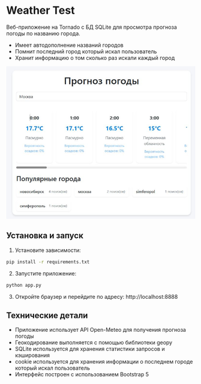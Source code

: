 # Weather Test

Веб-приложение на Tornado с БД SQLite для просмотра прогноза погоды по названию города. 
- Имеет автодополнение названий городов 
- Помнит последний город который искал пользователь
- Хранит информацию о том сколько раз искали каждый город

![Скриншот приложения](img.JPG)

## Установка и запуск

1. Установите зависимости:
```bash
pip install -r requirements.txt
```
2. Запустите приложение:
```bash
python app.py
```
3. Откройте браузер и перейдите по адресу: http://localhost:8888

## Технические детали

- Приложение использует API Open-Meteo для получения прогноза погоды
- Геокодирование выполняется с помощью библиотеки geopy
- SQLite используется для хранения статистики запросов и кэширования
- cookie используется для хранения информации о последнем городе который искал пользователь 
- Интерфейс построен с использованием Bootstrap 5 
